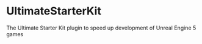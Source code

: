 # UltimateStarterKit
The Ultimate Starter Kit plugin to speed up development of Unreal Engine 5 games
